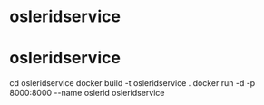 # osleridservice
# osleridservice
cd osleridservice
docker build -t osleridservice .
docker run -d -p 8000:8000 --name oslerid osleridservice